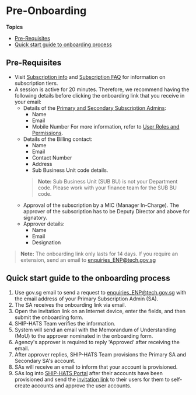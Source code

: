 # Pre-Onboarding

**Topics**
- [Pre-Requisites](#pre-requisites)
- [Quick start guide to onboarding process](#quick-start-guide-to-the-onboarding-process)

## Pre-Requisites 

- Visit [Subscription info](https://www.developer.tech.gov.sg/singapore-government-tech-stack/toolchain/subscription) and [Subscription FAQ](https://docs.developer.tech.gov.sg/docs/ship-hats-documentation/#/subscription) for information on subscription tiers.  
- A session is active for 20 minutes. Therefore, we recommend having the following details before clicking the onboarding link that you receive in your email: 
    - Details of the [Primary and Secondary Subscription Admins](https://docs.developer.tech.gov.sg/docs/ship-hats-documentation/#/user-roles-permissions?id=sa-permissions):
        - Name
        - Email
        - Mobile Number 
        For more information, refer to [User Roles and Permissions](user-roles-permissions).  
    - Details of the Billing contact: 
        - Name
        - Email 
        - Contact Number
        - Address 
        - Sub Business Unit code details. 
        >**Note:** Sub Business Unit (SUB BU) is not your Department code. Please work with your finance team for the SUB BU code.
    - Approval of the subscription by a MIC (Manager In-Charge). The approver of the subscription has to be Deputy Director and above for signatory.  
    - Approver details:
        - Name
        - Email 
        - Designation

>**Note:** The onboarding link only lasts for 14 days. If you require an extension, send an email to [enquiries_ENP@tech.gov.sg](mailto:enquiries_ENP@tech.gov.sg) 

## Quick start guide to the onboarding process 

1. Use gov.sg email to send a request to [enquiries_ENP@tech.gov.sg](mailto:enquiries_ENP@tech.gov.sg) with the email address of your Primary Subscription Admin (SA).  
1. The SA receives the onboarding link via email.
1. Open the invitation link on an Internet device, enter the fields, and then submit the onboarding form. 
1. SHIP-HATS Team verifies the information. 
1. System will send an email with the Memorandum of Understanding (MoU) to the approver nominated in the onboarding form. 
1. Agency's approver is required to reply 'Approved’ after receiving the email. 
1. After approver replies, SHIP-HATS Team provisions the Primary SA and Secondary SA's account. 
1. SAs will receive an email to inform that your account is provisioned. 
1. SAs log into [SHIP-HATS Portal](http://ship.gov.sg) after their accounts have been provisioned and send the [invitation link](https://docs.developer.tech.gov.sg/docs/ship-hats-documentation/#/portal-guide/manage-users?id=invite-users) to their users for them to self-create accounts and approve the user accounts.
